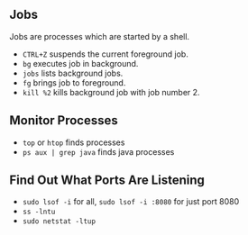 ## Jobs

Jobs are processes which are started by a shell.

* `CTRL+Z` suspends the current foreground job.
* `bg` executes job in background.
* `jobs` lists background jobs.
* `fg` brings job to foreground.
* `kill %2` kills background job with job number 2.

## Monitor Processes

* `top` or `htop` finds processes
* `ps aux | grep java` finds java processes

## Find Out What Ports Are Listening

* `sudo lsof -i` for all, `sudo lsof -i :8080` for just port 8080
* `ss -lntu`
* `sudo netstat -ltup`



